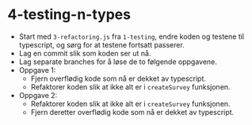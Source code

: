 # 4-testing-n-types

- Start med `3-refactoring.js` fra `1-testing`, endre koden og testene til typescript, og sørg for at testene fortsatt passerer.
- Lag en commit slik som koden ser ut nå.
- Lag separate branches for å løse de to følgende oppgavene.
- Oppgave 1:
  - Fjern overflødig kode som nå er dekket av typescript.
  - Refaktorer koden slik at ikke alt er i `createSurvey` funksjonen.
- Oppgave 2:
  - Refaktorer koden slik at ikke alt er i `createSurvey` funksjonen.
  - Fjern deretter overflødig kode som nå er dekket av typescript.